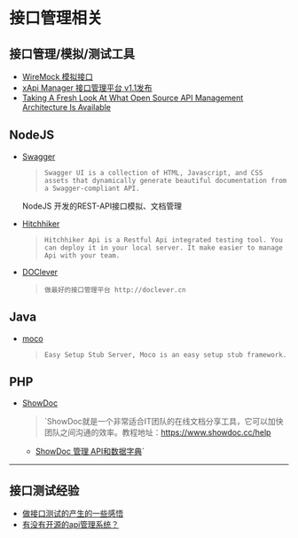 # 接口管理相关

## 接口管理/模拟/测试工具

* [WireMock 模拟接口](http://wiremock.org/)
* [xApi Manager 接口管理平台 v1.1发布](https://git.oschina.net/duolatech/xapimanager)
* [Taking A Fresh Look At What Open Source API Management Architecture Is Available](http://apievangelist.com/2014/10/05/taking-a-fresh-look-at-what-open-source-api-management-architecture-is-available/)

## NodeJS

* [Swagger ](https://github.com/swagger-api/swagger-ui)[](http://swagger.io)
  > `Swagger UI is a collection of HTML, Javascript, and CSS assets that dynamically generate beautiful documentation from a Swagger-compliant API.`

  NodeJS 开发的REST-API接口模拟、文档管理

* [Hitchhiker](https://github.com/brookshi/Hitchhiker)
  >`Hitchhiker Api is a Restful Api integrated testing tool. You can deploy it in your local server. It make easier to manage Api with your team.`
* [DOClever](https://github.com/sx1989827/DOClever)
  > `做最好的接口管理平台 http://doclever.cn`

## Java

* [moco](https://github.com/dreamhead/moco)
  > `Easy Setup Stub Server, Moco is an easy setup stub framework.`

## PHP

* [ShowDoc](https://gitee.com/star7th/showdoc)
  > `ShowDoc就是一个非常适合IT团队的在线文档分享工具，它可以加快团队之间沟通的效率。教程地址：https://www.showdoc.cc/help
  * [ShowDoc 管理 API和数据字典](http://git.oschina.net/mirrors/showdoc)`

----------------

## 接口测试经验

* [做接口测试的产生的一些感悟](https://sanwen.net/a/qmhcsoo.html)
* [有没有开源的api管理系统？](https://www.zhihu.com/question/30434095)
